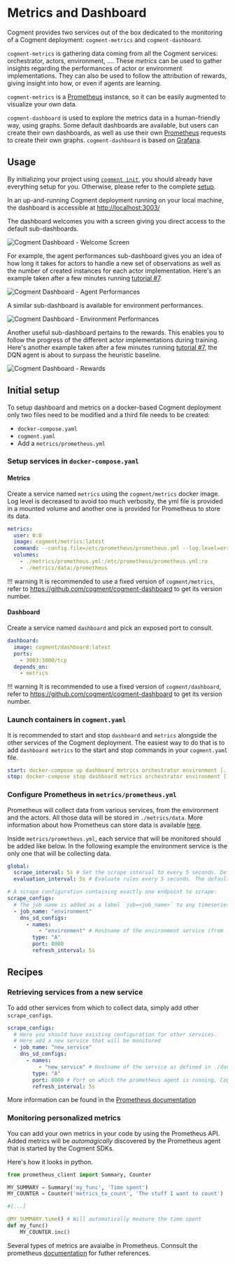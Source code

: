 # Metrics and Dashboard

Cogment provides two services out of the box dedicated to the monitoring of a Cogment deployment: `cogment-metrics` and `cogment-dashboard`.

`cogment-metrics` is gathering data coming from all the Cogment services: orchestrator, actors, environment, .... These _metrics_ can be used to gather insights regarding the performances of actor or environment implementations. They can also be used to follow the attribution of rewards, giving insight into how, or even if agents are learning.

`cogment-metrics` is a [Prometheus](https://prometheus.io/) instance, so it can be easily augmented to visualize your own data.

`cogment-dashboard` is used to explore the metrics data in a human-friendly way, using graphs. Some default dashboards are available, but users can create their own dashboards, as well as use their own [Prometheus](https://prometheus.io/) requests to create their own graphs. `cogment-dashboard` is based on [Grafana](https://grafana.com/).

## Usage

By initializing your project using [`cogment init`](../cogment/tutorial/1-bootstrap-and-data-structures.md), you should already have everything setup for you. Otherwise, please refer to the complete [setup](#initial-setup).

In an up-and-running Cogment deployment running on your local machine, the dashboard is accessible at <http://localhost:3003/>

The dashboard welcomes you with a screen giving you direct access to the default sub-dashboards.

![Cogment Dashboard - Welcome Screen](./figures/cogment-dashboard-welcome.png)

For example, the agent performances sub-dashboard gives you an idea of how long it takes for actors to handle a new set of observations as well as the number of created instances for each actor implementation. Here's an example taken after a few minutes running [tutorial #7](../cogment/tutorial/7-dqn-player.md).

![Cogment Dashboard - Agent Performances](./figures/cogment-dashboard-agent-performances.png)

A similar sub-dashboard is available for environment performances.

![Cogment Dashboard - Environment Performances](./figures/cogment-dashboard-environment-performances.png)

Another useful sub-dashboard pertains to the rewards. This enables you to follow the progress of the different actor implementations during training. Here's another example taken after a few minutes running [tutorial #7](../cogment/tutorial/7-dqn-player.md), the DQN agent is about to surpass the heuristic baseline.

![Cogment Dashboard - Rewards](./figures/cogment-dashboard-rewards.png)

## Initial setup

To setup dashboard and metrics on a docker-based Cogment deployment only two files need to be modified and a third file needs to be created:

- `docker-compose.yaml`
- `cogment.yaml`
- Add a `metrics/prometheus.yml`

### Setup services in `docker-compose.yaml`

#### Metrics

Create a service named `metrics` using the `cogment/metrics` docker image. Log level is decreased to avoid too much verbosity, the yml file is provided in a mounted volume and another one is provided for Prometheus to store its data.

```yaml
metrics:
  user: 0:0
  image: cogment/metrics:latest
  command: --config.file=/etc/prometheus/prometheus.yml --log.level=error
  volumes:
    - ./metrics/prometheus.yml:/etc/prometheus/prometheus.yml:ro
    - ./metrics/data:/prometheus
```

<!-- prettier-ignore -->
!!! warning
    It is recommended to use a fixed version of `cogment/metrics`, refer to <https://github.com/cogment/cogment-dashboard> to get its version number.

#### Dashboard

Create a service named `dashboard` and pick an exposed port to consult.

```yaml
dashboard:
  image: cogment/dashboard:latest
  ports:
    - 3003:3000/tcp
  depends_on:
    - metrics
```

<!-- prettier-ignore -->
!!! warning
    It is recommended to use a fixed version of `cogment/dashboard`, refer to <https://github.com/cogment/cogment-dashboard> to get its version number.

### Launch containers in `cogment.yaml`

It is recommended to start and stop `dashboard` and `metrics` alongside the other services of the Cogment deployment. The easiest way to do that is to add `dashboard metrics` to the start and stop commands in your `cogment.yaml` file.

```yaml
start: docker-compose up dashboard metrics orchestrator environment [...]
stop: docker-compose stop dashboard metrics orchestrator environment [...]
```

### Configure Prometheus in `metrics/prometheus.yml`

Prometheus will collect data from various services, from the environment and the actors. All those data will be stored in `./metrics/data`. More information about how Prometheus can store data is available [here](https://prometheus.io/docs/prometheus/latest/storage/).

Inside `metrics/prometheus.yml`, each service that will be monitored should be added like below. In the following example the environment service is the only one that will be collecting data.

```yaml
global:
  scrape_interval: 5s # Set the scrape interval to every 5 seconds. Default is every 1 minute.
  evaluation_interval: 5s # Evaluate rules every 5 seconds. The default is every 1 minute.

# A scrape configuration containing exactly one endpoint to scrape:
scrape_configs:
  # The job name is added as a label `job=<job_name>` to any timeseries scraped from this config.
  - job_name: "environment"
    dns_sd_configs:
      - names:
          - "environment" # Hostname of the environment service (from ./docker-compose.yaml)
        type: "A"
        port: 8000
        refresh_interval: 5s
```

## Recipes

### Retrieving services from a new service

To add other services from which to collect data, simply add other `scrape_configs`.

```yaml
scrape_configs:
  # Here you should have existing configuration for other services.
  # Here add a new service that will be monitored
  - job_name: "new_service"
    dns_sd_configs:
      - names:
          - "new_service" # Hostname of the service as defined in ./docker-compose.yaml
        type: "A"
        port: 8000 # Port on which the prometheus agent is running, Cogment SDKs uses 8000 by default
        refresh_interval: 5s
```

More information can be found in the [Prometheus documentation](https://prometheus.io/docs/prometheus/latest/getting_started/)

### Monitoring personalized metrics

You can add your own metrics in your code by using the Prometheus API. Added metrics will be _automagically_ discovered by the Prometheus agent that is started by the Cogment SDKs.

Here's how it looks in python.

```python
from prometheus_client import Summary, Counter

MY_SUMMARY = Summary('my_func', 'Time spent')
MY_COUNTER = Counter('metrics_to_count', 'The stuff I want to count')

#[...]

@MY_SUMMARY.time() # Will automatically measure the time spent
def my_func()
    MY_COUNTER.inc()
```

Several types of metrics are avaialbe in Prometheus. Connsult the prometheus [documentation](https://prometheus.io/docs/concepts/metric_types/) for futher references.
